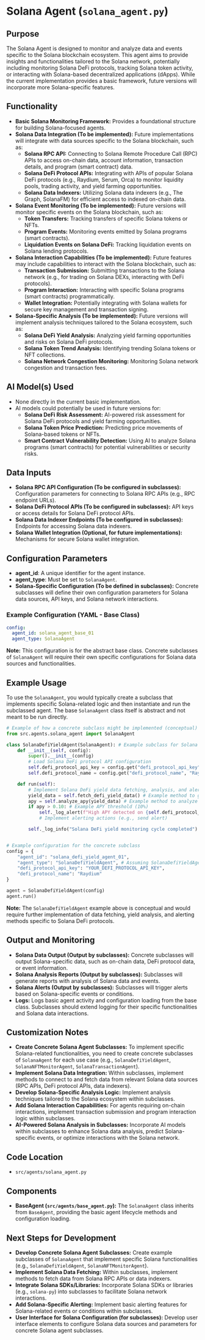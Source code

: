 # Solana Agent (`solana_agent.py`)

## Purpose

The Solana Agent is designed to monitor and analyze data and events specific to the Solana blockchain ecosystem. This agent aims to provide insights and functionalities tailored to the Solana network, potentially including monitoring Solana DeFi protocols, tracking Solana token activity, or interacting with Solana-based decentralized applications (dApps). While the current implementation provides a basic framework, future versions will incorporate more Solana-specific features.

## Functionality

*   **Basic Solana Monitoring Framework:** Provides a foundational structure for building Solana-focused agents.
*   **Solana Data Integration (To be implemented):** Future implementations will integrate with data sources specific to the Solana blockchain, such as:
    *   **Solana RPC API:**  Connecting to Solana Remote Procedure Call (RPC) APIs to access on-chain data, account information, transaction details, and program (smart contract) data.
    *   **Solana DeFi Protocol APIs:**  Integrating with APIs of popular Solana DeFi protocols (e.g., Raydium, Serum, Orca) to monitor liquidity pools, trading activity, and yield farming opportunities.
    *   **Solana Data Indexers:**  Utilizing Solana data indexers (e.g., The Graph, SolanaFM) for efficient access to indexed on-chain data.
*   **Solana Event Monitoring (To be implemented):** Future versions will monitor specific events on the Solana blockchain, such as:
    *   **Token Transfers:**  Tracking transfers of specific Solana tokens or NFTs.
    *   **Program Events:**  Monitoring events emitted by Solana programs (smart contracts).
    *   **Liquidation Events on Solana DeFi:**  Tracking liquidation events on Solana lending protocols.
*   **Solana Interaction Capabilities (To be implemented):**  Future features may include capabilities to interact with the Solana blockchain, such as:
    *   **Transaction Submission:**  Submitting transactions to the Solana network (e.g., for trading on Solana DEXs, interacting with DeFi protocols).
    *   **Program Interaction:**  Interacting with specific Solana programs (smart contracts) programmatically.
    *   **Wallet Integration:**  Potentially integrating with Solana wallets for secure key management and transaction signing.
*   **Solana-Specific Analysis (To be implemented):**  Future versions will implement analysis techniques tailored to the Solana ecosystem, such as:
    *   **Solana DeFi Yield Analysis:**  Analyzing yield farming opportunities and risks on Solana DeFi protocols.
    *   **Solana Token Trend Analysis:**  Identifying trending Solana tokens or NFT collections.
    *   **Solana Network Congestion Monitoring:**  Monitoring Solana network congestion and transaction fees.

## AI Model(s) Used

*   None directly in the current basic implementation.
*   AI models could potentially be used in future versions for:
    *   **Solana DeFi Risk Assessment:**  AI-powered risk assessment for Solana DeFi protocols and yield farming opportunities.
    *   **Solana Token Price Prediction:**  Predicting price movements of Solana-based tokens or NFTs.
    *   **Smart Contract Vulnerability Detection:**  Using AI to analyze Solana programs (smart contracts) for potential vulnerabilities or security risks.

## Data Inputs

*   **Solana RPC API Configuration (To be configured in subclasses):**  Configuration parameters for connecting to Solana RPC APIs (e.g., RPC endpoint URLs).
*   **Solana DeFi Protocol APIs (To be configured in subclasses):**  API keys or access details for Solana DeFi protocol APIs.
*   **Solana Data Indexer Endpoints (To be configured in subclasses):**  Endpoints for accessing Solana data indexers.
*   **Solana Wallet Integration (Optional, for future implementations):**  Mechanisms for secure Solana wallet integration.

## Configuration Parameters

*   **agent\_id**: A unique identifier for the agent instance.
*   **agent\_type**: Must be set to `SolanaAgent`.
*   **Solana-Specific Configuration (To be defined in subclasses):** Concrete subclasses will define their own configuration parameters for Solana data sources, API keys, and Solana network interactions.

### Example Configuration (YAML - Base Class)

```yaml
config:
  agent_id: solana_agent_base_01
  agent_type: SolanaAgent
```

**Note:** This configuration is for the abstract base class. Concrete subclasses of `SolanaAgent` will require their own specific configurations for Solana data sources and functionalities.

## Example Usage

To use the `SolanaAgent`, you would typically create a subclass that implements specific Solana-related logic and then instantiate and run the subclassed agent. The base `SolanaAgent` class itself is abstract and not meant to be run directly.

```python
# Example of how a concrete subclass might be implemented (conceptual)
from src.agents.solana_agent import SolanaAgent

class SolanaDefiYieldAgent(SolanaAgent): # Example subclass for Solana DeFi yield monitoring
    def __init__(self, config):
        super().__init__(config)
        # Load Solana DeFi protocol API configuration
        self.defi_protocol_api_key = config.get("defi_protocol_api_key")
        self.defi_protocol_name = config.get("defi_protocol_name", "Raydium") # Example config

    def run(self):
        # Implement Solana DeFi yield data fetching, analysis, and alerting logic here
        yield_data = self.fetch_defi_yield_data() # Example method to get yield data from Solana DeFi protocol
        apy = self.analyze_apy(yield_data) # Example method to analyze APY
        if apy > 0.10: # Example APY threshold (10%)
            self._log_alert(f"High APY detected on {self.defi_protocol_name}: {apy}")
            # Implement alerting actions (e.g., send alert)

        self._log_info("Solana DeFi yield monitoring cycle completed")


# Example configuration for the concrete subclass
config = {
    "agent_id": "solana_defi_yield_agent_01",
    "agent_type": "SolanaDefiYieldAgent", # Assuming SolanaDefiYieldAgent is the subclass name
    "defi_protocol_api_key": "YOUR_DEFI_PROTOCOL_API_KEY",
    "defi_protocol_name": "Raydium"
}

agent = SolanaDefiYieldAgent(config)
agent.run()
```

**Note:** The `SolanaDefiYieldAgent` example above is conceptual and would require further implementation of data fetching, yield analysis, and alerting methods specific to Solana DeFi protocols.

## Output and Monitoring

*   **Solana Data Output (Output by subclasses):** Concrete subclasses will output Solana-specific data, such as on-chain data, DeFi protocol data, or event information.
*   **Solana Analysis Reports (Output by subclasses):** Subclasses will generate reports with analysis of Solana data and events.
*   **Solana Alerts (Output by subclasses):** Subclasses will trigger alerts based on Solana-specific events or conditions.
*   **Logs:**  Logs basic agent activity and configuration loading from the base class. Subclasses should extend logging for their specific functionalities and Solana data interactions.

## Customization Notes

*   **Create Concrete Solana Agent Subclasses:**  To implement specific Solana-related functionalities, you need to create concrete subclasses of `SolanaAgent` for each use case (e.g., `SolanaDefiYieldAgent`, `SolanaNFTMonitorAgent`, `SolanaTransactionAgent`).
*   **Implement Solana Data Integration:**  Within subclasses, implement methods to connect to and fetch data from relevant Solana data sources (RPC APIs, DeFi protocol APIs, data indexers).
*   **Develop Solana-Specific Analysis Logic:**  Implement analysis techniques tailored to the Solana ecosystem within subclasses.
*   **Add Solana Interaction Capabilities:**  For agents requiring on-chain interactions, implement transaction submission and program interaction logic within subclasses.
*   **AI-Powered Solana Analysis in Subclasses:**  Incorporate AI models within subclasses to enhance Solana data analysis, predict Solana-specific events, or optimize interactions with the Solana network.

## Code Location

*   `src/agents/solana_agent.py`

## Components

*   **BaseAgent (`src/agents/base_agent.py`):**  The `SolanaAgent` class inherits from `BaseAgent`, providing the basic agent lifecycle methods and configuration loading.

## Next Steps for Development

*   **Develop Concrete Solana Agent Subclasses:** Create example subclasses of `SolanaAgent` that implement specific Solana functionalities (e.g., `SolanaDefiYieldAgent`, `SolanaNFTMonitorAgent`).
*   **Implement Solana Data Fetching:** Within subclasses, implement methods to fetch data from Solana RPC APIs or data indexers.
*   **Integrate Solana SDKs/Libraries:**  Incorporate Solana SDKs or libraries (e.g., `solana-py`) into subclasses to facilitate Solana network interactions.
*   **Add Solana-Specific Alerting:** Implement basic alerting features for Solana-related events or conditions within subclasses.
*   **User Interface for Solana Configuration (for subclasses):**  Develop user interface elements to configure Solana data sources and parameters for concrete Solana agent subclasses.